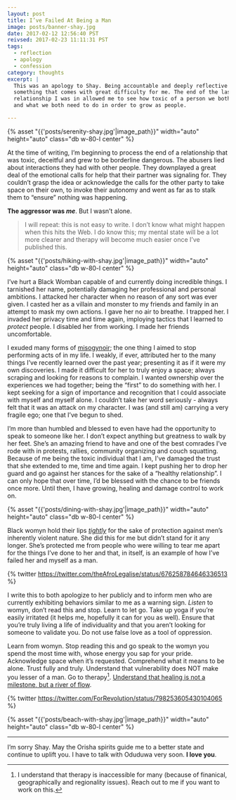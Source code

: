 ```yaml
---
layout: post
title: I’ve Failed At Being a Man
image: posts/banner-shay.jpg
date: 2017-02-12 12:56:40 PST
reivsed: 2017-02-23 11:11:31 PST
tags:
  - reflection
  - apology
  - confession
category: thoughts
excerpt: |
  This was an apology to Shay. Being accountable and deeply reflective is
  something that comes with great difficulty for me. The end of the last
  relationship I was in allowed me to see how toxic of a person we both are
  and what we both need to do in order to grow as people.

---
```


{% asset "{{'posts/serenity-shay.jpg'|image_path}}" width="auto" height="auto" class="db w-80-l center" %}

At the time of writing, I’m beginning to process the end of a relationship that
was toxic, deceitful and grew to be borderline dangerous. The abusers lied about
interactions they had with other people. They downplayed a great deal of the
emotional calls for help that their partner was signaling for. They couldn’t
grasp the idea or acknowledge the calls for the other party to take space on
their own, to invoke their autonomy and went as far as to stalk them to “ensure”
nothing was happening.

**The aggressor was _me_**. But I wasn’t alone.

> I will repeat: this is not easy to write. I don’t know what might happen when
> this hits the Web. I do know this; my mental state will be a lot more clearer
> and therapy will become much easier once I’ve published this.

{% asset "{{'posts/hiking-with-shay.jpg'|image_path}}" width="auto" height="auto" class="db w-80-l center" %}

I’ve hurt a Black Womban capable of and currently doing incredible things. I
tarnished her name, potentially damaging her professional and personal
ambitions. I attacked her character when no reason of any sort was ever given. I
casted her as a villain and monster to my friends and family in an attempt to
mask my own actions. I gave her no air to breathe. I trapped her. I invaded her
privacy time and time again, imploying tactics that I learned to *protect*
people. I disabled her from working. I made her friends uncomfortable.

I exuded many forms of [misogynoir][1]; the one thing I aimed to stop performing
acts of in my life. I weakly, if ever, attributed her to the many things I’ve
recently learned over the past year; presenting it as if it were my own
discoveries. I made it difficult for her to truly enjoy a space; always scraping
and looking for reasons to complain. I wanted ownership over the experiences we
had together; being the “first” to do something with her. I kept seeking for
a sign of importance and recognition that I could associate with myself and
myself alone. I couldn’t take her word seriously - always felt that it was an
attack on my character. I was (and still am) carrying a very fragile ego; one
that I’ve begun to shed.

I’m more than humbled and blessed to even have had the opportunity to speak to
someone like her. I don’t expect anything but greatness to walk by her feet.
She’s an amazing friend to have and one of the best comrades I’ve rode with in
protests, rallies, community organizing and couch squatting. Because of me being
the toxic individual that I am, I’ve damaged the trust that she extended to me,
time and time again. I kept pushing her to drop her guard and go against her
stances for the sake of a “healthy relationship”. I can only hope that over
time, I’d be blessed with the chance to be friends once more. Until then, I have
growing, healing and damage control to work on.

{% asset "{{'posts/dining-with-shay.jpg'|image_path}}" width="auto" height="auto" class="db w-80-l center" %}

Black womyn hold their lips [*tightly*][2] for the sake of protection against
men’s inherently violent nature. She did this for me but didn’t stand for it any
longer. She’s protected me from people who were willing to tear me apart for the
things I’ve done to her and that, in itself, is an example of how I’ve failed
her and myself as a man.

{% twitter https://twitter.com/theAfroLegalise/status/676258784646336513 %}

I write this to both apologize to her publicly and to inform men who are
currently exhibiting behaviors similar to me as a warning sign. *Listen* to
womyn, don’t read this and stop. Learn to let go. Take up yoga if you’re easily
irritated (it helps me, hopefully it can for you as well). Ensure that you’re
truly living a life of individuality and that you aren’t looking for someone to
validate you. Do not use false love as a tool of oppression.

Learn from womyn. Stop reading this and go speak to the womyn you spend the most
time with, whose energy you sap for your pride. Acknowledge space when it’s
requested. Comprehend what it means to be alone. Trust fully and truly.
Understand that vulnerability does NOT make you lesser of a man. Go to
therapy[^1]. [Understand that healing is not a milestone, but a river of
flow][3].

{% twitter https://twitter.com/ForRevolution/status/798253605430104065 %}

{% asset "{{'posts/beach-with-shay.jpg'|image_path}}" width="auto" height="auto" class="db w-80-l center" %}

---

I’m sorry Shay. May the Orisha spirits guide me to a better state and continue
to uplift you. I have to talk with Oduduwa very soon. **I love you**.

[1]:http://www.gradientlair.com/post/84107309247/define-misogynoir-anti-black-misogyny-moya-bailey-coined
[2]: https://twitter.com/theAfroLegalise/status/676258784646336513
[3]: https://twitter.com/ForRevolution/status/798253605430104065
[^1]: I understand that therapy is inaccessible for many (because of finanical, geographically and regionality issues). Reach out to me if you want to work on this.
